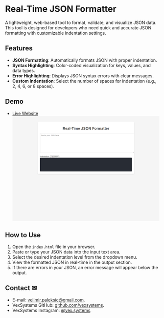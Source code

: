 # Real-Time JSON Formatter
A lightweight, web-based tool to format, validate, and visualize JSON data. This tool is designed for developers who need quick and accurate JSON formatting with customizable indentation settings.

## **Features**
- **JSON Formatting**: Automatically formats JSON with proper indentation.
- **Syntax Highlighting**: Color-coded visualization for keys, values, and data types.
- **Error Highlighting**: Displays JSON syntax errors with clear messages.
- **Custom Indentation**: Select the number of spaces for indentation (e.g., 2, 4, 6, or 8 spaces).

## **Demo**
- [Live Website](https://velimirpaleksic.github.io/real-time-json-formatter/)
![Demo Screenshot](screenshot.png)

## **How to Use**
1. Open the `index.html` file in your browser.
2. Paste or type your JSON data into the input text area.
3. Select the desired indentation level from the dropdown menu.
4. View the formatted JSON in real-time in the output section.
5. If there are errors in your JSON, an error message will appear below the output.

## **Contact** ✉
- E-mail: [velimir.paleksic@gmail.com](velimir.paleksic@gmail.com).
- VexSystems GitHub: [github.com/vexsystems](https://github.com/vexsystems).
- VexSystems Instagram: [@vex.systems](https://www.instagram.com/vex.systems/).